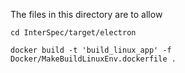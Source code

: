 The files in this directory are to allow 

```
cd InterSpec/target/electron

docker build -t 'build_linux_app' -f Docker/MakeBuildLinuxEnv.dockerfile .

```